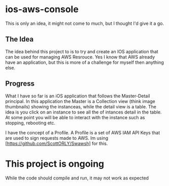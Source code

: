 # ios-aws-console
This is only an idea, it might not come to much, but I thought I'd give it a go.

## The Idea
The idea behind this project to is to try and create an IOS application that can be used for managing AWS Resrouce. Yes I know that AWS already have
an application, but this is more of a challenge for myself then anything else.

## Progress
What I have so far is an iOS application that follows the Master-Detail principal. In this application the Master is a Collection view (think image thumbnails) showing the instanceas, while the detail view is a table. The idea is you click on an instance to see all the of intances detail in the table. At some point you will be able to interact with the instance such as stopping, rebooting etc.

I have the concept of a Profile. A Profile is a set of AWS IAM API Keys that are used to sign requests made to AWS. Im using [https://github.com/ScottORLY/Swawsh] for this.

# This project is ongoing
While the code should compile and run, it may not work as expected 
